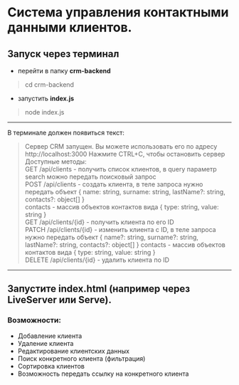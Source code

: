 # Система управления контактными данными клиентов.

<!-- [DEMO](https://gabberex.ru/portfolio/contact-management-system/) -->

## Запуск через терминал
- перейти в папку **crm-backend**
> cd crm-backend
- запустить **index.js**
>node index.js
____
В терминале должен появиться текст:
>Сервер CRM запущен. Вы можете использовать его по адресу http://localhost:3000
Нажмите CTRL+C, чтобы остановить сервер                                                                                                                          
Доступные методы:                                                                                                                                                
GET /api/clients - получить список клиентов, в query параметр search можно передать поисковый запрос                                                             
POST /api/clients - создать клиента, в теле запроса нужно передать объект { name: string, surname: string, lastName?: string, contacts?: object[] }              
contacts - массив объектов контактов вида { type: string, value: string }                                                                                
GET /api/clients/{id} - получить клиента по его ID                                                                                                               
PATCH /api/clients/{id} - изменить клиента с ID, в теле запроса нужно передать объект { name?: string, surname?: string, lastName?: string, contacts?: object[] }
contacts - массив объектов контактов вида { type: string, value: string }                                                                                
DELETE /api/clients/{id} - удалить клиента по ID
____
## Запустите index.html (например через LiveServer или Serve).

### Возможности:
- Добавление клиента
- Удаление клиента
- Редактирование клиентских данных
- Поиск конкретного клиента (фильтрация)
- Сортировка клиентов
- Возможность передать ссылку на конкретного клиента

